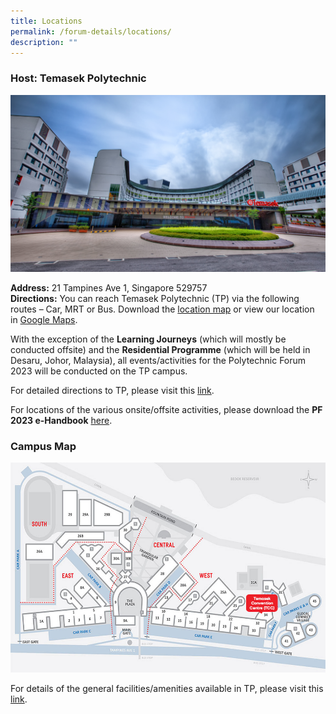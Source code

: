 ```yaml
---
title: Locations
permalink: /forum-details/locations/
description: ""
---
```

### <b>Host: Temasek Polytechnic</b><br>

![](/images/PF%202023/Forum%20Details/Locations/forum%20locations.png)

<b>Address:</b> 21 Tampines Ave 1, Singapore 529757  
<b>Directions:</b> You can reach Temasek Polytechnic (TP) via the following routes – Car, MRT or Bus. Download the&nbsp;[location map](https://www.tp.edu.sg/content/dam/tp-web/files/about-tp/contact-us/location_map.pdf)&nbsp;or view our location in&nbsp;[Google Maps](https://www.google.com/maps?ll=1.345185,103.931812&amp;z=16&amp;t=m&amp;hl=en-GB&amp;gl=SG&amp;mapclient=embed&amp;cid=10084371634971779734).

With the exception of the <b>Learning Journeys</b> (which will mostly be conducted offsite) and the <b>Residential Programme</b> (which will be held in Desaru, Johor, Malaysia), all events/activities for the Polytechnic Forum 2023 will be conducted on the TP campus.

For detailed directions to TP, please visit this [link](https://www.tp.edu.sg/about-tp/getting-to-tp.html).

For locations of the various onsite/offsite activities, please download the&nbsp;**PF 2023 e-Handbook** [here](/files/pf%202023%20-%20e-handbook%20(updated%209%20sep).pdf).

### <b>Campus Map</b><br>

![](/images/PF%202023/Forum%20Details/Locations/campus%20map.jpg)

For details of the general facilities/amenities available in TP, please visit this [link](https://www.tp.edu.sg/about-tp/our-campus-map-facilities.html).